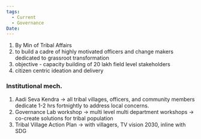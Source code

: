 ```yaml
---
tags:
  - Current
  - Governance
Date:
---
```

1. By Min of Tribal Affairs
2. to build a cadre of highly motivated officers and change makers dedicated to grassroot transformation
3. objective -  capacity building of 20 lakh field level stakeholders
4. citizen centric ideation and delivery
### Institutional mech.
1. Aadi Seva Kendra -> all tribal villages, officers, and community members dedicate 1-2 hrs fortnightly to address local concerns.
2. Governance Lab workshop -> multi level multi department workshops -> co-create solutions for tribal population
3. Tribal Village Action Plan -> with villagers, TV vision 2030, inline with SDG